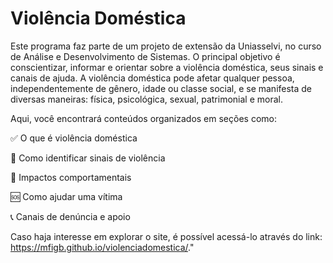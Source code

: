 # Violência Doméstica

Este programa faz parte de um projeto de extensão da Uniasselvi, no curso de Análise e Desenvolvimento de Sistemas. O principal objetivo é conscientizar, informar e orientar sobre a violência doméstica, seus sinais e canais de ajuda. A violência doméstica pode afetar qualquer pessoa, independentemente de gênero, idade ou classe social, e se manifesta de diversas maneiras: física, psicológica, sexual, patrimonial e moral.

Aqui, você encontrará conteúdos organizados em seções como:

✅ O que é violência doméstica

🚩 Como identificar sinais de violência

🧠 Impactos comportamentais

🆘 Como ajudar uma vítima

📞 Canais de denúncia e apoio


Caso haja interesse em explorar o site, é possível acessá-lo através do link: https://mfigb.github.io/violenciadomestica/."
